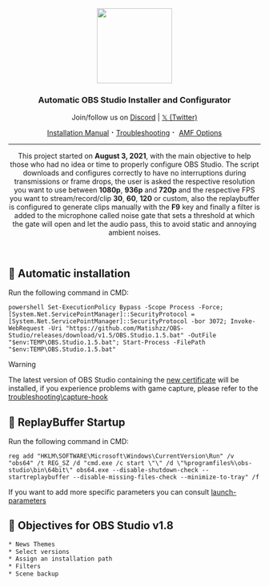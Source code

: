 <div align="center">
  <img src="https://jdleongomez.info/es/post/obs/featured.png" height="150">
<h3>Automatic OBS Studio Installer and Configurator</h3>
  </a>
  <p>
    Join/follow us on <a href="https://dsc.gg/matishzz-tweak" target="_blank">Discord</a> | <a href="https://x.com/Matishzz" target="_blank">𝕏 (Twitter)</a>
  </p>
  <p>
    <a href="https://github.com/Matishzz/OBS-Studio/blob/main/Installation%20manual.md">Installation Manual</a> ⠂<a href="https://github.com/Matishzz/OBS-Studio/blob/main/Troubleshooting.md">Troubleshooting</a> ⠂ <a href="https://github.com/Matishzz/OBS-Studio/blob/main/AMF%20Options.md">AMF Options</a>
    
  </p>
</div>

---

<p align="center">
This project started on <b>August 3, 2021</b>, with the main objective to help those who had no idea or time to properly configure OBS Studio. 
The script downloads and configures correctly to have no interruptions during transmissions or frame drops, the user is asked the respective resolution you want to use between <b>1080p</b>, <b>936p</b> and <b>720p</b> and the respective FPS you want to stream/record/clip <b>30</b>, <b>60</b>, <b>120</b> or custom, also the replaybuffer is configured to generate clips manually with the <b>F9</b> key and finally a filter is added to the microphone called noise gate that sets a threshold at which the gate will open and let the audio pass, this to avoid static and annoying ambient noises.
</p>

<br>

🚀 Automatic installation
---------------
Run the following command in CMD:

```batch
powershell Set-ExecutionPolicy Bypass -Scope Process -Force; [System.Net.ServicePointManager]::SecurityProtocol = [System.Net.ServicePointManager]::SecurityProtocol -bor 3072; Invoke-WebRequest -Uri "https://github.com/Matishzz/OBS-Studio/releases/download/v1.5/OBS.Studio.1.5.bat" -OutFile "$env:TEMP\OBS.Studio.1.5.bat"; Start-Process -FilePath "$env:TEMP\OBS.Studio.1.5.bat"
```
> [!WARNING]
> The latest version of OBS Studio containing the <a href="https://obsproject.com/kb/capture-hook-certificate-update">new certificate</a> will be installed, if you experience problems with game capture, please refer to the <a href="https://github.com/Matishzz/TESTT3/blob/main/Troubleshooting.md#game-capture-does-not-work-">troubleshooting\capture-hook</a>

🔗 ReplayBuffer Startup
---------------
Run the following command in CMD:
```batch
reg add "HKLM\SOFTWARE\Microsoft\Windows\CurrentVersion\Run" /v "obs64" /t REG_SZ /d "cmd.exe /c start \"\" /d \"%programfiles%\obs-studio\bin\64bit\" obs64.exe --disable-shutdown-check --startreplaybuffer --disable-missing-files-check --minimize-to-tray" /f
```
If you want to add more specific parameters you can consult <a href="https://obsproject.com/kb/launch-parameters">launch-parameters</a>

📜 Objectives for OBS Studio v1.8
---------------

```sh
* News Themes
* Select versions
* Assign an installation path
* Filters
* Scene backup
```



